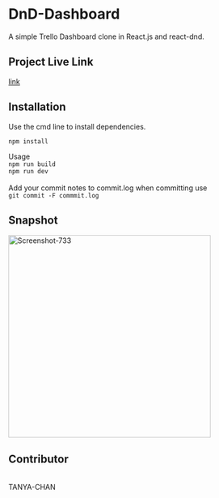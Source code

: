 # DnD-Dashboard
A simple Trello Dashboard clone in React.js and react-dnd.

<h2>Project Live Link</h2>
<a href="https://adoring-hoover-c4e875.netlify.app/">link</a>

<h2>Installation</h2>
Use the cmd line to install dependencies.<br>

```npm install```

Usage 
<br>
```npm run build```
<br>
```npm run dev```<br>
<br>
Add your commit notes to commit.log when committing use <br>
```git commit -F commmit.log```



<h2>Snapshot</h2>
<a href='https://postimg.cc/56K6QLgT' target='_blank'><img src='https://i.postimg.cc/mgBMqSHL/Screenshot-733.png'  width="400" alt='Screenshot-733'/></a>


<h2>Contributor </h2>
<br>
TANYA-CHAN
